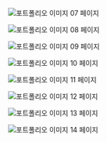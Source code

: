
![포트폴리오 이미지 07 페이지](img/포트폴리오_김민규(1)007.png)


![포트폴리오 이미지 08 페이지](img/포트폴리오_김민규(1)008.png)


![포트폴리오 이미지 09 페이지](img/포트폴리오_김민규(1)009.png)


![포트폴리오 이미지 10 페이지](img/포트폴리오_김민규(1)010.png)


![포트폴리오 이미지 11 페이지](img/포트폴리오_김민규(1)011.png)


![포트폴리오 이미지 12 페이지](img/포트폴리오_김민규(1)012.png)


![포트폴리오 이미지 13 페이지](img/포트폴리오_김민규(1)013.png)


![포트폴리오 이미지 14 페이지](img/포트폴리오_김민규(1)014.png)
